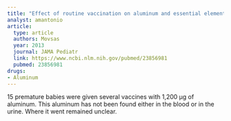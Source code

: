 ```yaml
---
title: "Effect of routine vaccination on aluminum and essential element levels in preterm infants"
analyst: amantonio
article:
  type: article
  authors: Movsas
  year: 2013
  journal: JAMA Pediatr
  link: https://www.ncbi.nlm.nih.gov/pubmed/23856981
  pubmed: 23856981
drugs:
- Aluminum
---
```


15 premature babies were given several vaccines with 1,200 μg of aluminum. This aluminum has not been found either in the blood or in the urine. Where it went remained unclear.

